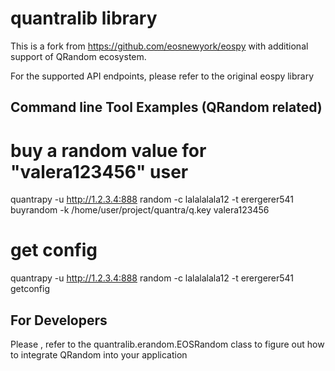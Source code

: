 # quantralib library
This is a fork from https://github.com/eosnewyork/eospy with additional
support of QRandom ecosystem.

For the supported API endpoints, please refer to the original eospy library

## Command line Tool Examples (QRandom related)

# buy a random value for "valera123456" user
quantrapy -u http://1.2.3.4:888 random -c lalalalala12 -t erergerer541 buyrandom -k /home/user/project/quantra/q.key valera123456

# get config
quantrapy -u http://1.2.3.4:888 random -c lalalalala12 -t erergerer541 getconfig

## For Developers
Please , refer to the quantralib.erandom.EOSRandom class to figure out how to integrate QRandom into your application
